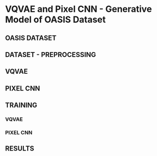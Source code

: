 # VQVAE and Pixel CNN - Generative Model of OASIS Dataset
## OASIS DATASET
## DATASET - PREPROCESSING
## VQVAE
## PIXEL CNN
## TRAINING 
### VQVAE
### PIXEL CNN
## RESULTS
